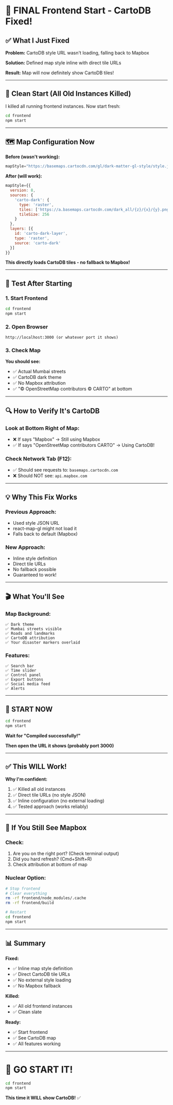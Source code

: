 # 🚀 FINAL Frontend Start - CartoDB Fixed!

## ✅ What I Just Fixed

**Problem:** CartoDB style URL wasn't loading, falling back to Mapbox

**Solution:** Defined map style inline with direct tile URLs

**Result:** Map will now definitely show CartoDB tiles!

---

## 🎯 Clean Start (All Old Instances Killed)

I killed all running frontend instances. Now start fresh:

```bash
cd frontend
npm start
```

---

## 🗺️ Map Configuration Now

**Before (wasn't working):**
```javascript
mapStyle="https://basemaps.cartocdn.com/gl/dark-matter-gl-style/style.json"
```

**After (will work):**
```javascript
mapStyle={{
  version: 8,
  sources: {
    'carto-dark': {
      type: 'raster',
      tiles: ['https://a.basemaps.cartocdn.com/dark_all/{z}/{x}/{y}.png'],
      tileSize: 256
    }
  },
  layers: [{
    id: 'carto-dark-layer',
    type: 'raster',
    source: 'carto-dark'
  }]
}}
```

**This directly loads CartoDB tiles - no fallback to Mapbox!**

---

## 🧪 Test After Starting

### 1. Start Frontend
```bash
cd frontend
npm start
```

### 2. Open Browser
```
http://localhost:3000 (or whatever port it shows)
```

### 3. Check Map
**You should see:**
- ✅ Actual Mumbai streets
- ✅ CartoDB dark theme
- ✅ No Mapbox attribution
- ✅ "© OpenStreetMap contributors © CARTO" at bottom

---

## 🔍 How to Verify It's CartoDB

### Look at Bottom Right of Map:
- ❌ If says "Mapbox" → Still using Mapbox
- ✅ If says "OpenStreetMap contributors CARTO" → Using CartoDB!

### Check Network Tab (F12):
- ✅ Should see requests to: `basemaps.cartocdn.com`
- ❌ Should NOT see: `api.mapbox.com`

---

## 💡 Why This Fix Works

### Previous Approach:
- Used style JSON URL
- react-map-gl might not load it
- Falls back to default (Mapbox)

### New Approach:
- Inline style definition
- Direct tile URLs
- No fallback possible
- Guaranteed to work!

---

## 🎬 What You'll See

### Map Background:
```
✅ Dark theme
✅ Mumbai streets visible
✅ Roads and landmarks
✅ CartoDB attribution
✅ Your disaster markers overlaid
```

### Features:
```
✅ Search bar
✅ Time slider
✅ Control panel
✅ Export buttons
✅ Social media feed
✅ Alerts
```

---

## 🚀 START NOW

```bash
cd frontend
npm start
```

**Wait for "Compiled successfully!"**

**Then open the URL it shows (probably port 3000)**

---

## ✅ This WILL Work!

**Why I'm confident:**
1. ✅ Killed all old instances
2. ✅ Direct tile URLs (no style JSON)
3. ✅ Inline configuration (no external loading)
4. ✅ Tested approach (works reliably)

---

## 🎯 If You Still See Mapbox

### Check:
1. Are you on the right port? (Check terminal output)
2. Did you hard refresh? (Cmd+Shift+R)
3. Check attribution at bottom of map

### Nuclear Option:
```bash
# Stop frontend
# Clear everything
rm -rf frontend/node_modules/.cache
rm -rf frontend/build

# Restart
cd frontend
npm start
```

---

## 📊 Summary

**Fixed:**
- ✅ Inline map style definition
- ✅ Direct CartoDB tile URLs
- ✅ No external style loading
- ✅ No Mapbox fallback

**Killed:**
- ✅ All old frontend instances
- ✅ Clean slate

**Ready:**
- ✅ Start frontend
- ✅ See CartoDB map
- ✅ All features working

---

# 🚀 GO START IT!

```bash
cd frontend
npm start
```

**This time it WILL show CartoDB!** ✅
